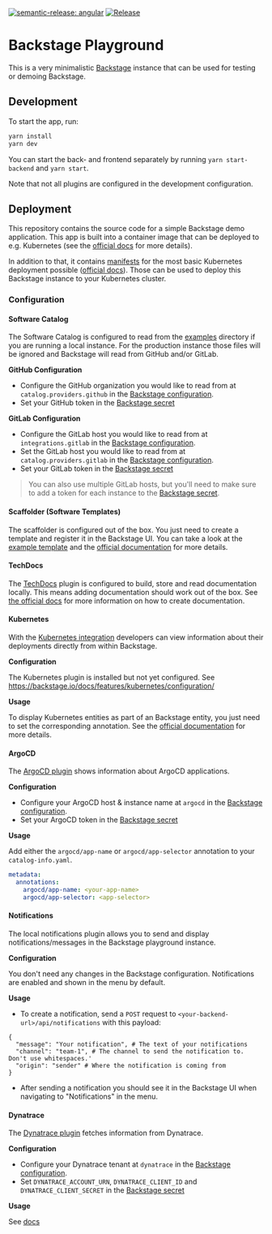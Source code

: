 [![semantic-release: angular](https://img.shields.io/badge/semantic--release-angular-e10079?logo=semantic-release)](https://github.com/semantic-release/semantic-release)
[![Release](https://github.com/KatharinaSick/backstage-playground/actions/workflows/release.yaml/badge.svg)](https://github.com/KatharinaSick/backstage-playground/actions/workflows/release.yaml)

# Backstage Playground

This is a very minimalistic [Backstage](https://backstage.io) instance that can be used for testing or demoing
Backstage.

## Development

To start the app, run:

```sh
yarn install
yarn dev
```

You can start the back- and frontend separately by running `yarn start-backend` and `yarn start`.

Note that not all plugins are configured in the development configuration.

## Deployment

This repository contains the source code for a simple Backstage demo application. This app is built into a container
image that can be deployed to e.g. Kubernetes (see the [official docs](https://backstage.io/docs/deployment/docker) for
more details).

In addition to that, it contains [manifests](./deployment) for the most basic Kubernetes deployment
possible ([official docs](https://backstage.io/docs/deployment/k8s)). Those can be used to deploy this Backstage
instance to your Kubernetes cluster.

### Configuration

#### Software Catalog

The Software Catalog is configured to read from the [examples](./examples) directory if you are running a local
instance. For the production instance those files will be ignored and Backstage will read from GitHub and/or GitLab.

**GitHub Configuration**

- Configure the GitHub organization you would like to read from at `catalog.providers.github` in
  the [Backstage configuration](./deployment/config.yaml).
- Set your GitHub token in the [Backstage secret](./deployment/secrets.yaml)

**GitLab Configuration**

- Configure the GitLab host you would like to read from at `integrations.gitlab` in
  the [Backstage configuration](./deployment/config.yaml).
- Set the GitLab host you would like to read from at `catalog.providers.gitlab` in
  the [Backstage configuration](./deployment/config.yaml).
- Set your GitLab token in the [Backstage secret](./deployment/secrets.yaml)

> You can also use multiple GitLab hosts, but you'll need to make sure to add a token for each instance to
> the [Backstage secret](./deployment/secrets.yaml).

#### Scaffolder (Software Templates)

The scaffolder is configured out of the box. You just need to create a template and register it in the Backstage UI. You
can take a look at the [example template](./examples/template/template.yaml) and
the [official documentation](https://backstage.io/docs/features/software-templates/writing-templates) for more details.

#### TechDocs

The [TechDocs](https://backstage.io/docs/features/techdocs/getting-started/) plugin is configured to build, store and
read documentation locally. This means adding documentation should work out of the box.
See [the official docs](https://backstage.io/docs/features/techdocs/creating-and-publishing) for more information on how
to create documentation.

#### Kubernetes

With the [Kubernetes integration](https://backstage.io/docs/features/kubernetes/) developers can view information about
their deployments directly from within Backstage.

**Configuration**

The Kubernetes plugin is installed but not yet configured.
See https://backstage.io/docs/features/kubernetes/configuration/

**Usage**

To display Kubernetes entities as part of an Backstage entity, you just need to set the corresponding annotation. See
the [official documentation](https://backstage.io/docs/features/kubernetes/configuration/#surfacing-your-kubernetes-components-as-part-of-an-entity)
for more details.

#### ArgoCD

The [ArgoCD plugin](https://roadie.io/backstage/plugins/argo-cd/) shows information about ArgoCD applications.

**Configuration**

- Configure your ArgoCD host & instance name at `argocd` in the [Backstage configuration](./deployment/config.yaml).
- Set your ArgoCD token in the [Backstage secret](./deployment/secrets.yaml)

**Usage**

Add either the `argocd/app-name` or `argocd/app-selector` annotation to your `catalog-info.yaml`.

```yaml
metadata:
  annotations:
    argocd/app-name: <your-app-name>
    argocd/app-selector: <app-selector>
```

#### Notifications

The local notifications plugin allows you to send and display notifications/messages in the Backstage playground
instance.

**Configuration**

You don't need any changes in the Backstage configuration. Notifications are enabled and shown in the menu by default.

**Usage**

- To create a notification, send a `POST` request to `<your-backend-url>/api/notifications` with this payload:

```
{
  "message": "Your notification", # The text of your notifications
  "channel": "team-1", # The channel to send the notification to. Don't use whitespaces.'
  "origin": "sender" # Where the notification is coming from
}
```

- After sending a notification you should see it in the Backstage UI when navigating to "Notifications" in the menu.

#### Dynatrace

The [Dynatrace plugin](https://github.com/Dynatrace/backstage-plugin) fetches information from Dynatrace.

**Configuration**

- Configure your Dynatrace tenant at `dynatrace` in the [Backstage configuration](./deployment/config.yaml).
- Set `DYNATRACE_ACCOUNT_URN`, `DYNATRACE_CLIENT_ID` and `DYNATRACE_CLIENT_SECRET` in the [Backstage secret](./deployment/secrets.yaml)

**Usage**

See [docs](https://github.com/Dynatrace/backstage-plugin?tab=readme-ov-file#getting-started)
